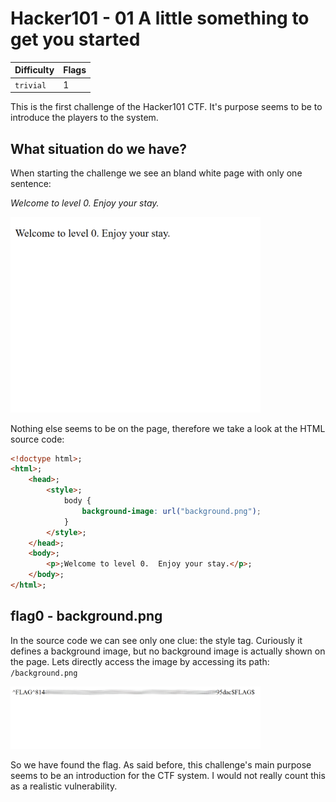 # Hacker101 - 01 A little something to get you started

| Difficulty | Flags |
|------------|-------|
| `trivial`  | 1     |

This is the first challenge of the Hacker101 CTF. It's purpose seems to be to introduce the players to the system.

## What situation do we have?
When starting the challenge we see an bland white page with only one sentence:

*Welcome to level 0. Enjoy your stay.*

[<img src="./assets/hacker101-01-page.png" alt="screen1.png" width="400"/>](./assets/hacker101-01-page.png)

Nothing else seems to be on the page, therefore we take a look at the HTML source code:

```html
<!doctype html>;
<html>;
    <head>;
        <style>;
            body {
                background-image: url("background.png");
            }
        </style>;
    </head>;
    <body>;
        <p>;Welcome to level 0.  Enjoy your stay.</p>;
    </body>;
</html>;
```
## flag0 - background.png
In the source code we can see only one clue: the style tag. Curiously it defines a background image, but no background image is actually shown on the page. Lets directly access the image by accessing its path: `/background.png`

[<img src="./assets/hacker101-01-background.png" alt="screen1.png" width="400"/>](./assets/hacker101-01-background.png)

So we have found the flag. As said before, this challenge's main purpose seems to be an introduction for the CTF system. I would not really count this as a realistic vulnerability.